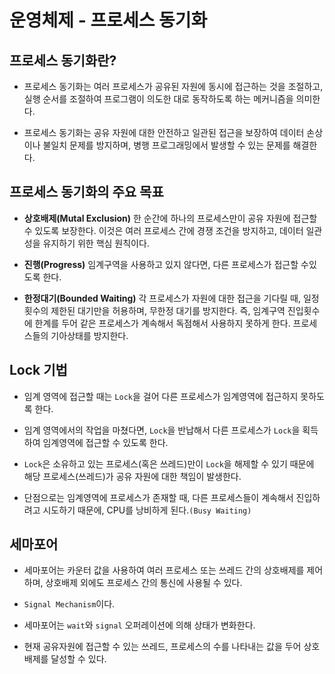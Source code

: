 
# 운영체제 - 프로세스 동기화

## 프로세스 동기화란?

- 프로세스 동기화는 여러 프로세스가 공유된 자원에 동시에 접근하는 것을 조절하고, 실행 순서를 조절하여 프로그램이 의도한 대로 동작하도록 하는 메커니즘을 의미한다.

- 프로세스 동기화는 공유 자원에 대한 안전하고 일관된 접근을 보장하여 데이터 손상이나 불일치 문제를 방지하며, 병행 프로그래밍에서 발생할 수 있는 문제를 해결한다.


## 프로세스 동기화의 주요 목표

- **상호배제(Mutal Exclusion)**
  한 순간에 하나의 프로세스만이 공유 자원에 접근할 수 있도록 보장한다.
  이것은 여러 프로세스 간에 경쟁 조건을 방지하고, 데이터 일관성을 유지하기 위한 핵심 원칙이다.

- **진행(Progress)**
  임계구역을 사용하고 있지 않다면, 다른 프로세스가 접근할 수있도록 한다.

- **한정대기(Bounded Waiting)**
  각 프로세스가 자원에 대한 접근을 기다릴 때, 일정 횟수의 제한된 대기만을 허용하며, 무한정 대기를 방지한다.
  즉, 임계구역 진입횟수에 한계를 두어 같은 프로세스가 계속해서 독점해서 사용하지 못하게 한다.
  프로세스들의 기아상태를 방지한다.


## Lock 기법

- 임계 영역에 접근할 때는 `Lock`을 걸어 다른 프로세스가 임계영역에 접근하지 못하도록 한다.

- 임계 영역에서의 작업을 마쳤다면, `Lock`을 반납해서 다른 프로세스가 `Lock`을 획득하여 임계영역에 접근할 수 있도록 한다.

- `Lock`은 소유하고 있는 프로세스(혹은 쓰레드)만이 `Lock`을 해제할 수 있기 때문에 해당 프로세스(쓰레드)가 공유 자원에 대한 책임이 발생한다.

- 단점으로는 임계영역에 프로세스가 존재할 때, 다른 프로세스들이 계속해서 진입하려고 시도하기 때문에, CPU를 낭비하게 된다.`(Busy Waiting)`


## 세마포어

- 세마포어는 카운터 값을 사용하여 여러 프로세스 또는 쓰레드 간의 상호배제를 제어하며, 상호배제 외에도 프로세스 간의 통신에 사용될 수 있다.

- `Signal Mechanism`이다.

- 세마포어는 `wait`와 `signal` 오퍼레이션에 의해 상태가 변화한다.

- 현재 공유자원에 접근할 수 있는 쓰레드, 프로세스의 수를 나타내는 값을 두어 상호배제를 달성할 수 있다.


